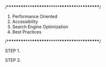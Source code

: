 <!--! Texts & Optimization  -->

<!--todo: 1. Browser Support -->
<!--? Browser Support means, how different browser supports different CSS properties. -->

<!--* Go to https://caniuse.com to see which browsers can support the modern css properties & how much percentages of people use it. -->

<!--* Prefix-ing: It is a method in which a prefix is added before the css-property, so that the browser that merely supports that property can also support it. The prefix is usually always given on the browser description on https://caniuse.com. -->

<!--? Example: -->
<!--* backdrop filter is a css property which is used to blur the content of any component which is beside the opened content.
  <!--* We can see on https://caniuse.com that safari only supports this css property if we include the prefix -webkit-.
  <!--* Don't forget to check the css-properties on https://caniuse.com. If any main browser is not supporting it (even there's no prefix) then, try setting the values which all browsers can support. -->

/\***\*\*\*\*\*\*\***\*\*\***\*\*\*\*\*\*\***\*\*\*\*\***\*\*\*\*\*\*\***\*\*\***\*\*\*\*\*\*\***/

<!--todo: 2. Lighthouse Test -->
<!--? Lighthouse test is done to check how much accessible, performance oriented, seo oriented, best practices are used in your website. -->

<!--* Always check Lighthouse after building your website to ensure best practices.
<!--* The results before hosting (local host) & after hosting the website to the internet are often different. So, check if there's any bad practices used in website in all four terms, -->

1. Performance Oriented
2. Accessibility
3. Search Engine Optimization
4. Best Practices

/\***\*\*\*\*\*\*\***\*\*\***\*\*\*\*\*\*\***\*\*\*\*\***\*\*\*\*\*\*\***\*\*\***\*\*\*\*\*\*\***/

<!--todo: 2. Image Optimization -->

STEP 1. <!--? The actual image size should always be double the size that will actually going to be displayed on our webpage.-->

<!--* On hovering on image inside developer tools,
<!--* We can get the actual size of the image (Intrinsic size)
<!--* Also the displayed size of the image on the webpage size (Rendered size) -->

<!-- As per STEP 1, make sure that
! Rendered Size = Intrinsic Size / 2  -->

STEP 2. <!--? To reduce file/image size, so that images can render faster on the web, we will use https://squoosh.app. -->

<!--* Firstly, go to Network tab inside developer tools, reload the page & chech-out for MBs of resources. Currently in omnifood project, its 3.7 MB which is too slow to render. -->
<!--* Now, go to squoosh, note, we only want pngs & webp extension images for our websites.
<!--* Convert to Oxipng for pngs & convert to webP for .webp images. -->
<!--* Always try to decrease the percentage sizes as much as possible. Look for the essential differences in the original & modified image & try to minimize it.-->

<!--! webP is the best image format to use for website images because they take low storage, faster time to reload, high performing. -->
<!--? We can see that in https://caniuse.com, the webp extention does not quite work on below 14 - 15.6 version of safari. -->
